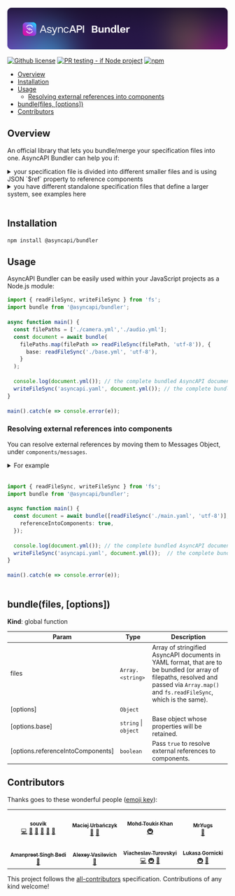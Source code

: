 [![AsyncAPI Bundler](./assets/logo.png)](https://www.asyncapi.com)

[![Github license](https://img.shields.io/github/license/asyncapi/bundler)](https://github.com/asyncapi/bundler/blob/main/LICENSE)
[![PR testing - if Node project](https://github.com/asyncapi/bundler/actions/workflows/if-nodejs-pr-testing.yml/badge.svg)](https://github.com/asyncapi/bundler/actions/workflows/if-nodejs-pr-testing.yml)
[![npm](https://img.shields.io/npm/dw/@asyncapi/bundler)](https://www.npmjs.com/package/@asyncapi/bundler)

<!-- toc is generated with GitHub Actions do not remove toc markers  -->

<!-- toc -->

- [Overview](#overview)
- [Installation](#installation)
- [Usage](#usage)
  * [Resolving external references into components](#resolving-external-references-into-components)
- [bundle(files, [options])](#bundlefiles-options)
- [Contributors](#contributors)

<!-- tocstop -->

## Overview
An official library that lets you bundle/merge your specification files into one. AsyncAPI Bundler can help you if:

<details>
<summary>your specification file is divided into different smaller files and is using JSON `$ref` property to reference components </summary>

```yaml

# asyncapi.yaml
asyncapi: '2.4.0'
info:
  title: Account Service
  version: 1.0.0
  description: This service is in charge of processing user signups
channels:
  user/signup:
    subscribe:
      message:
        $ref: './messages.yaml#/messages/UserSignedUp'

# messages.yaml
messages:
  UserSignedUp:
    payload:
      type: object
      properties:
        displayName:
          type: string
          description: Name of the user
        email:
          type: string
          format: email
          description: Email of the user

# After combining
asyncapi: 2.4.0
info:
  title: Account Service
  version: 1.0.0
  description: This service is in charge of processing user signups
channels:
  user/signedup:
    subscribe:
      message:
        payload:
          type: object
          properties:
            displayName:
              type: string
              description: Name of the user
            email:
              type: string
              format: email
              description: Email of the user

```

</details>

<details>
<summary>you have different standalone specification files that define a larger system, see examples here </summary>

```yaml

# signup.yaml
asyncapi: '2.4.0'
info:
  title: Account Service
  version: 1.0.0
  description: This service is in charge of processing user Signup

channels:
  user/signedup:
    subscribe:
      message:
        payload:
          type: object
          properties:
            displayName:
              type: string
            email:
              type: string
              format: email


# login.yaml
asyncapi: '2.4.0'
info:
  title: Account Service
  version: 1.0.0
  description: This service is in charge of processing user signup

channels:
  user/loggenin:
    subscribe:
      message:
        payload:
          type: object
          properties:
            displayName:
              type: string

# After combining
# asyncapi.yaml
asyncapi: '2.4.0'
info:
  title: Account Service
  version: 1.0.0
  description: This service is in charge for processing user authentication

channles:
  user/signedup:
    subscribe:
      message:
        payload:
          type: object
          properties:
            displayName:
              type: string
            email:
              type: string
              format: email
  user/loggedin:
    subscribe:
      message:
        payload:
          type: object
          properties:
            displayName:
              type: string
```

</details>

<br>

## Installation

```
npm install @asyncapi/bundler
```

## Usage

AsyncAPI Bundler can be easily used within your JavaScript projects as a Node.js module:

```ts
import { readFileSync, writeFileSync } from 'fs';
import bundle from '@asyncapi/bundler';

async function main() {
  const filePaths = ['./camera.yml','./audio.yml'];
  const document = await bundle(
    filePaths.map(filePath => readFileSync(filePath, 'utf-8')), {
      base: readFileSync('./base.yml', 'utf-8'),
    }
  );

  console.log(document.yml()); // the complete bundled AsyncAPI document
  writeFileSync('asyncapi.yaml', document.yml()); // the complete bundled AsyncAPI document
}

main().catch(e => console.error(e));
```

### Resolving external references into components
You can resolve external references by moving them to Messages Object, under `components/messages`.

<details>
<summary>For example</summary>

```yml
# main.yaml
asyncapi: 2.5.0
info:
  title: Account Service
  version: 1.0.0
  description: This service is in charge of processing user signups
channels:
  user/signedup:
    subscribe:
      message:
        $ref: './messages.yaml#/messages/UserSignedUp'
  test:
    subscribe:
      message:
        $ref: '#/components/messages/TestMessage'
components:
  messages:
    TestMessage:
      payload:
        type: string

# messages.yaml
messages:
  UserSignedUp:
    payload:
      type: object
      properties:
        displayName:
          type: string
          description: Name of the user
        email:
          type: string
          format: email
          description: Email of the user
  UserLoggedIn:
    payload:
      type: object
      properties:
        id: string

# After combining
# asyncapi.yaml
asyncapi: 2.5.0
info:
  title: Account Service
  version: 1.0.0
  description: This service is in charge of processing user signups
channels:
  user/signedup:
    subscribe:
      message:
        $ref: '#/components/messages/UserSignedUp'
  test:
    subscribe:
      message:
        $ref: '#/components/messages/TestMessage'
components:
  messages:
    TestMessage:
      payload:
        type: string
    UserSignedUp:
      payload:
        type: object
        properties:
          displayName:
            type: string
            description: Name of the user
          email:
            type: string
            format: email
            description: Email of the user

```
</details>

</br>

```ts
import { readFileSync, writeFileSync } from 'fs';
import bundle from '@asyncapi/bundler';

async function main() {
  const document = await bundle([readFileSync('./main.yaml', 'utf-8')], {
    referenceIntoComponents: true,
  });

  console.log(document.yml()); // the complete bundled AsyncAPI document
  writeFileSync('asyncapi.yaml', document.yml());  // the complete bundled AsyncAPI document
}

main().catch(e => console.error(e));
 
```


<a name="bundle"></a>

## bundle(files, [options])
**Kind**: global function

| Param | Type | Description |
| --- | --- | --- |
| files | <code>Array.&lt;string&gt; | Array of stringified AsyncAPI documents in YAML format, that are to be bundled (or array of filepaths, resolved and passed via `Array.map()` and `fs.readFileSync`, which is the same). |
| [options] | <code>Object</code> |  |
| [options.base] | <code>string</code> \| <code>object</code> | Base object whose properties will be retained. |
| [options.referenceIntoComponents] | <code>boolean<code> | Pass `true` to resolve external references to components. |

## Contributors

Thanks goes to these wonderful people ([emoji key](https://allcontributors.org/docs/en/emoji-key)):

<!-- ALL-CONTRIBUTORS-LIST:START - Do not remove or modify this section -->
<!-- prettier-ignore-start -->
<!-- markdownlint-disable -->
<table>
  <tr>
    <td align="center"><a href="https://github.com/Souvikns"><img src="https://avatars.githubusercontent.com/u/41781438?v=4?s=100" width="100px;" alt=""/><br /><sub><b>souvik</b></sub></a><br /><a href="https://github.com/asyncapi/bundler/commits?author=Souvikns" title="Code">💻</a> <a href="#ideas-Souvikns" title="Ideas, Planning, & Feedback">🤔</a> <a href="#design-Souvikns" title="Design">🎨</a> <a href="https://github.com/asyncapi/bundler/pulls?q=is%3Apr+reviewed-by%3ASouvikns" title="Reviewed Pull Requests">👀</a> <a href="#maintenance-Souvikns" title="Maintenance">🚧</a> <a href="https://github.com/asyncapi/bundler/commits?author=Souvikns" title="Documentation">📖</a></td>
    <td align="center"><a href="https://github.com/magicmatatjahu"><img src="https://avatars.githubusercontent.com/u/20404945?v=4?s=100" width="100px;" alt=""/><br /><sub><b>Maciej Urbańczyk</b></sub></a><br /><a href="#ideas-magicmatatjahu" title="Ideas, Planning, & Feedback">🤔</a> <a href="https://github.com/asyncapi/bundler/pulls?q=is%3Apr+reviewed-by%3Amagicmatatjahu" title="Reviewed Pull Requests">👀</a></td>
    <td align="center"><a href="https://github.com/toukirkhan"><img src="https://avatars.githubusercontent.com/u/88899011?v=4?s=100" width="100px;" alt=""/><br /><sub><b>Mohd Toukir Khan</b></sub></a><br /><a href="#infra-toukirkhan" title="Infrastructure (Hosting, Build-Tools, etc)">🚇</a></td>
    <td align="center"><a href="https://github.com/MrYugs"><img src="https://avatars.githubusercontent.com/u/5838714?v=4?s=100" width="100px;" alt=""/><br /><sub><b>MrYugs</b></sub></a><br /><a href="https://github.com/asyncapi/bundler/commits?author=MrYugs" title="Documentation">📖</a></td>
  </tr>
  <tr>
    <td align="center"><a href="https://github.com/amanbedi1"><img src="https://avatars.githubusercontent.com/u/82234871?v=4?s=100" width="100px;" alt=""/><br /><sub><b>Amanpreet Singh Bedi</b></sub></a><br /><a href="https://github.com/asyncapi/bundler/commits?author=amanbedi1" title="Documentation">📖</a></td>
    <td align="center"><a href="https://github.com/hillariter"><img src="https://avatars.githubusercontent.com/u/7823186?v=4?s=100" width="100px;" alt=""/><br /><sub><b>Alexey Vasilevich</b></sub></a><br /><a href="https://github.com/asyncapi/bundler/commits?author=hillariter" title="Documentation">📖</a></td>
    <td align="center"><a href="https://github.com/aeworxet"><img src="https://avatars.githubusercontent.com/u/16149591?v=4?s=100" width="100px;" alt=""/><br /><sub><b>Viacheslav Turovskyi</b></sub></a><br /><a href="https://github.com/asyncapi/bundler/commits?author=aeworxet" title="Code">💻</a> <a href="#infra-aeworxet" title="Infrastructure (Hosting, Build-Tools, etc)">🚇</a> <a href="https://github.com/asyncapi/bundler/commits?author=aeworxet" title="Documentation">📖</a></td>
    <td align="center"><a href="https://www.brainfart.dev/"><img src="https://avatars.githubusercontent.com/u/6995927?s=400&amp;u=70200e882bc86db94917031d3ced1e805ebe07ab&amp;v=4?s=100" width="100px;" alt=""/><br /><sub><b>Lukasz Gornicki</b></sub></a><br /><a href="#infra-derberg" title="Infrastructure (Hosting, Build-Tools, etc)">🚇</a> <a href="https://github.com/asyncapi/bundler/pulls?q=is%3Apr+reviewed-by%3Aderberg" title="Reviewed Pull Requests">👀</a></td>
  </tr>
</table>

<!-- markdownlint-restore -->
<!-- prettier-ignore-end -->

<!-- ALL-CONTRIBUTORS-LIST:END -->

This project follows the [all-contributors](https://github.com/all-contributors/all-contributors) specification. Contributions of any kind welcome!